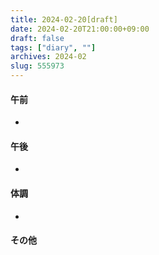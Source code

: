 ```yaml
---
title: 2024-02-20[draft]
date: 2024-02-20T21:00:00+09:00
draft: false
tags: ["diary", ""]
archives: 2024-02
slug: 555973
---
```

#### 午前
- 
#### 午後
- 
#### 体調
- 
#### その他